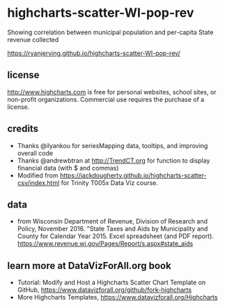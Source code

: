# highcharts-scatter-WI-pop-rev
Showing correlation between municipal population and per-capita State revenue collected

https://ryanjerving.github.io/highcharts-scatter-WI-pop-rev/

## license
http://www.highcharts.com is free for personal websites, school sites, or non-profit organizations. Commercial use requires the purchase of a license.

## credits
- Thanks @ilyankou for seriesMapping data, tooltips, and improving overall code
- Thanks @andrewbtran at http://TrendCT.org for function to display financial data (with $ and commas)
- Modified from https://jackdougherty.github.io/highcharts-scatter-csv/index.html for Trinity T005x Data Viz course.

## data
- from Wisconsin Department of Revenue, Division of Research and Policy, November 2016. "State Taxes and Aids by Municipality and County for Calendar Year 2015. Excel spreadsheet (and PDF report). <a href="https://www.revenue.wi.gov/Pages/Report/s.aspx#state_aids">https://www.revenue.wi.gov/Pages/Report/s.aspx#state_aids</a>

## learn more at DataVizForAll.org book
- Tutorial: Modify and Host a Highcharts Scatter Chart Template on GitHub, https://www.datavizforall.org/github/fork-highcharts
- More Highcharts Templates, https://www.datavizforall.org/Highcharts
